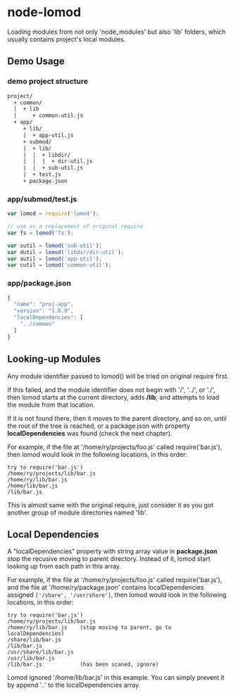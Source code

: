 node-lomod
==================
Loading modules from not only 'node_modules' but also 'lib' folders, which usually contains project's local modules.

Demo Usage
------------------

### demo project structure
```html
project/
  + common/
  |  + lib
  |     + common-util.js
  + app/
     + lib/
     |  + app-util.js
     + submod/
     |  + lib/
     |  |  + libdir/
     |  |  |  + dir-util.js
     |  |  + sub-util.js
     |  + test.js
     + package.json
```

### app/submod/test.js
```js 
var lomod = require('lomod');

// use as a replacement of original require
var fs = lomod('fs');

var sutil = lomod('sub-util');        
var dutil = lomod('libdir/dir-util');        
var autil = lomod('app-util');
var cutil = lomod('common-util');
```

### app/package.json
```js
{
  "name": "proj-app",
  "version": "1.0.0",
  "localDependencies": [
    "../common"
  ]
}
```


Looking-up Modules
------------------
Any module identifier passed to lomod() will be tried on original require first. 

If this failed, and the module identifier does not begin with '/', '../', or './', then lomod starts at the current directory, adds **/lib**, and attempts to load the module from that location.

If it is not found there, then it moves to the parent directory, and so on, until the root of the tree is reached, or a package.json with property **localDependencies** was found (check the next chapter). 

For example, if the file at '/home/ry/projects/foo.js' called require('bar.js'), then lomod would look in the following locations, in this order:

    try to require('bar.js')
    /home/ry/projects/lib/bar.js
    /home/ry/lib/bar.js
    /home/lib/bar.js
    /lib/bar.js

This is almost same with the original require, just consider it as you got another group of module directories named 'lib'.

Local Dependencies
------------------
A "localDependencies" property with string array value in **package.json** stop the recusive moving to parent directory. Instead of it, lomod start looking up from each path in this array.

For example, if the file at '/home/ry/projects/foo.js' called require('bar.js'), and the file at '/home/ry/package.json' contains localDependencies  assigned <code>['/share', '/usr/share']</code>, then lomod would look in the following locations, in this order:

    try to require('bar.js')
    /home/ry/projects/lib/bar.js
    /home/ry/lib/bar.js    (stop moving to parent, go to localDependencies) 
    /share/lib/bar.js
    /lib/bar.js
    /usr/share/lib/bar.js
    /usr/lib/bar.js
    /lib/bar.js            (has been scaned, ignore)

Lomod ignored '/home/lib/bar.js' in this example. You can simply prevent it by append '..' to the localDependencies array.
